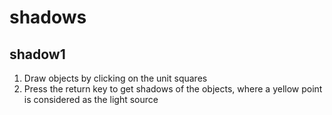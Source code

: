 # shadows
## shadow1
1. Draw objects by clicking on the unit squares
2. Press the return key to get shadows of the objects, where a yellow point is considered as the light source
